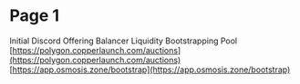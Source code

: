 # Page 1

Initial Discord Offering Balancer Liquidity Bootstrapping Pool [https://polygon.copperlaunch.com/auctions](https://polygon.copperlaunch.com/auctions) [https://app.osmosis.zone/bootstrap](https://app.osmosis.zone/bootstrap)
